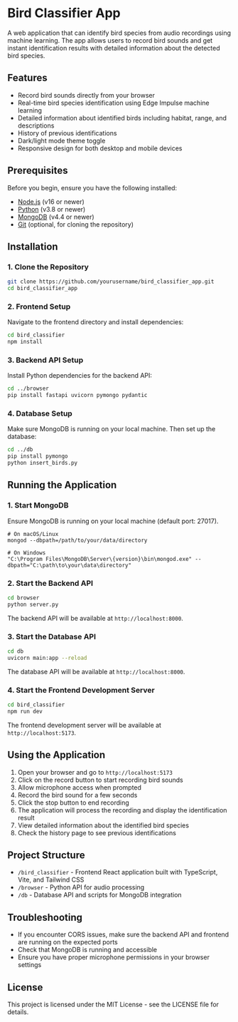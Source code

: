 # Bird Classifier App

A web application that can identify bird species from audio recordings using machine learning. The app allows users to record bird sounds and get instant identification results with detailed information about the detected bird species.

## Features

- Record bird sounds directly from your browser
- Real-time bird species identification using Edge Impulse machine learning
- Detailed information about identified birds including habitat, range, and descriptions
- History of previous identifications
- Dark/light mode theme toggle
- Responsive design for both desktop and mobile devices

## Prerequisites

Before you begin, ensure you have the following installed:

- [Node.js](https://nodejs.org/) (v16 or newer)
- [Python](https://www.python.org/) (v3.8 or newer)
- [MongoDB](https://www.mongodb.com/try/download/community) (v4.4 or newer)
- [Git](https://git-scm.com/) (optional, for cloning the repository)

## Installation

### 1. Clone the Repository

```bash
git clone https://github.com/yourusername/bird_classifier_app.git
cd bird_classifier_app
```

### 2. Frontend Setup

Navigate to the frontend directory and install dependencies:

```bash
cd bird_classifier
npm install
```

### 3. Backend API Setup

Install Python dependencies for the backend API:

```bash
cd ../browser
pip install fastapi uvicorn pymongo pydantic
```

### 4. Database Setup

Make sure MongoDB is running on your local machine. Then set up the database:

```bash
cd ../db
pip install pymongo
python insert_birds.py
```

## Running the Application

### 1. Start MongoDB

Ensure MongoDB is running on your local machine (default port: 27017).

```bashmongod
# On macOS/Linux
mongod --dbpath=/path/to/your/data/directory

# On Windows
"C:\Program Files\MongoDB\Server\{version}\bin\mongod.exe" --dbpath="C:\path\to\your\data\directory"
```

### 2. Start the Backend API

```bash
cd browser
python server.py
```

The backend API will be available at `http://localhost:8000`.

### 3. Start the Database API

```bash
cd db
uvicorn main:app --reload
```

The database API will be available at `http://localhost:8000`.

### 4. Start the Frontend Development Server

```bash
cd bird_classifier
npm run dev
```

The frontend development server will be available at `http://localhost:5173`.

## Using the Application

1. Open your browser and go to `http://localhost:5173`
2. Click on the record button to start recording bird sounds
3. Allow microphone access when prompted
4. Record the bird sound for a few seconds
5. Click the stop button to end recording
6. The application will process the recording and display the identification result
7. View detailed information about the identified bird species
8. Check the history page to see previous identifications

## Project Structure

- `/bird_classifier` - Frontend React application built with TypeScript, Vite, and Tailwind CSS
- `/browser` - Python API for audio processing
- `/db` - Database API and scripts for MongoDB integration

## Troubleshooting

- If you encounter CORS issues, make sure the backend API and frontend are running on the expected ports
- Check that MongoDB is running and accessible
- Ensure you have proper microphone permissions in your browser settings

## License

This project is licensed under the MIT License - see the LICENSE file for details.

